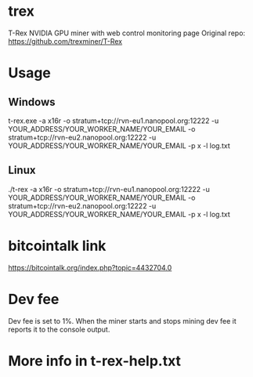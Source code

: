 # trex
T-Rex NVIDIA GPU miner with web control monitoring page
Original repo:
https://github.com/trexminer/T-Rex
# Usage
## Windows
t-rex.exe -a x16r -o stratum+tcp://rvn-eu1.nanopool.org:12222 -u YOUR_ADDRESS/YOUR_WORKER_NAME/YOUR_EMAIL -o stratum+tcp://rvn-eu2.nanopool.org:12222 -u YOUR_ADDRESS/YOUR_WORKER_NAME/YOUR_EMAIL -p x -l log.txt

## Linux
./t-rex -a x16r -o stratum+tcp://rvn-eu1.nanopool.org:12222 -u YOUR_ADDRESS/YOUR_WORKER_NAME/YOUR_EMAIL -o stratum+tcp://rvn-eu2.nanopool.org:12222 -u YOUR_ADDRESS/YOUR_WORKER_NAME/YOUR_EMAIL -p x -l log.txt

# bitcointalk link
https://bitcointalk.org/index.php?topic=4432704.0

# Dev fee
Dev fee is set to 1%. When the miner starts and stops mining dev fee it reports it to the console output.

# More info in t-rex-help.txt


